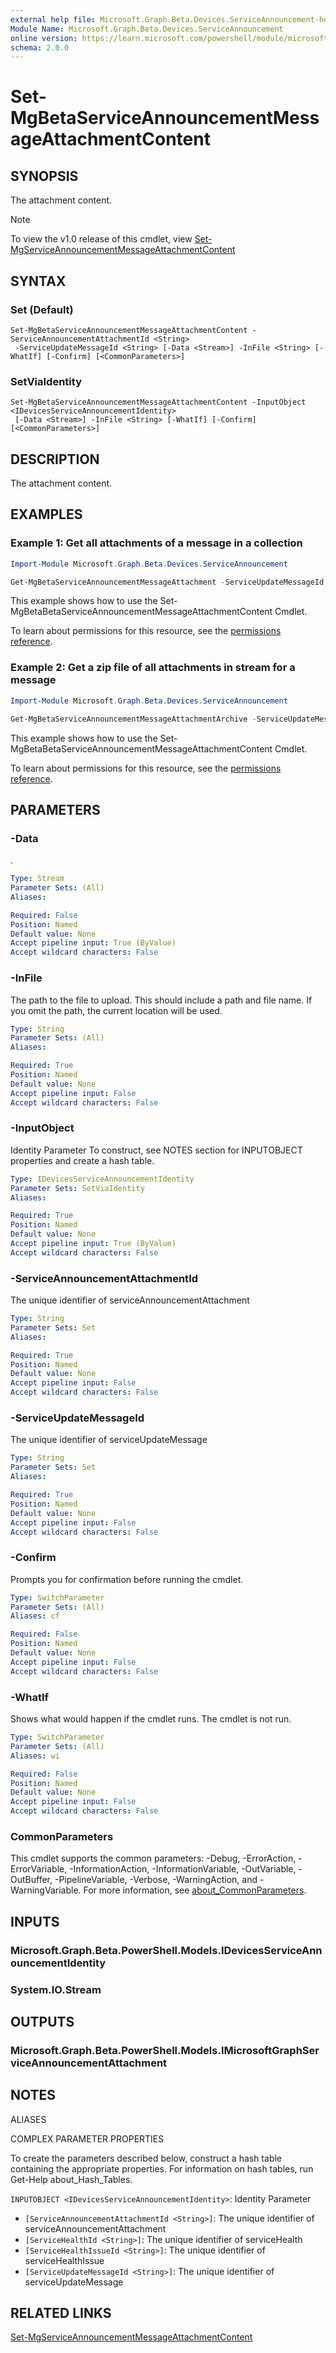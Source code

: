 ```yaml
---
external help file: Microsoft.Graph.Beta.Devices.ServiceAnnouncement-help.xml
Module Name: Microsoft.Graph.Beta.Devices.ServiceAnnouncement
online version: https://learn.microsoft.com/powershell/module/microsoft.graph.beta.devices.serviceannouncement/set-mgbetaserviceannouncementmessageattachmentcontent
schema: 2.0.0
---
```


# Set-MgBetaServiceAnnouncementMessageAttachmentContent

## SYNOPSIS
The attachment content.

> [!NOTE]
> To view the v1.0 release of this cmdlet, view [Set-MgServiceAnnouncementMessageAttachmentContent](/powershell/module/Microsoft.Graph.Devices.ServiceAnnouncement/Set-MgServiceAnnouncementMessageAttachmentContent?view=graph-powershell-v1.0)

## SYNTAX

### Set (Default)
```
Set-MgBetaServiceAnnouncementMessageAttachmentContent -ServiceAnnouncementAttachmentId <String>
 -ServiceUpdateMessageId <String> [-Data <Stream>] -InFile <String> [-WhatIf] [-Confirm] [<CommonParameters>]
```

### SetViaIdentity
```
Set-MgBetaServiceAnnouncementMessageAttachmentContent -InputObject <IDevicesServiceAnnouncementIdentity>
 [-Data <Stream>] -InFile <String> [-WhatIf] [-Confirm] [<CommonParameters>]
```

## DESCRIPTION
The attachment content.

## EXAMPLES

### Example 1: Get all attachments of a message in a collection
```powershell
Import-Module Microsoft.Graph.Beta.Devices.ServiceAnnouncement

Get-MgBetaServiceAnnouncementMessageAttachment -ServiceUpdateMessageId $serviceUpdateMessageId

```
This example shows how to use the Set-MgBetaBetaServiceAnnouncementMessageAttachmentContent Cmdlet.

To learn about permissions for this resource, see the [permissions reference](/graph/permissions-reference).


### Example 2: Get a zip file of all attachments in stream for a message
```powershell
Import-Module Microsoft.Graph.Beta.Devices.ServiceAnnouncement

Get-MgBetaServiceAnnouncementMessageAttachmentArchive -ServiceUpdateMessageId $serviceUpdateMessageId

```
This example shows how to use the Set-MgBetaBetaServiceAnnouncementMessageAttachmentContent Cmdlet.

To learn about permissions for this resource, see the [permissions reference](/graph/permissions-reference).


## PARAMETERS

### -Data
.

```yaml
Type: Stream
Parameter Sets: (All)
Aliases:

Required: False
Position: Named
Default value: None
Accept pipeline input: True (ByValue)
Accept wildcard characters: False
```

### -InFile
The path to the file to upload.
This should include a path and file name.
If you omit the path, the current location will be used.

```yaml
Type: String
Parameter Sets: (All)
Aliases:

Required: True
Position: Named
Default value: None
Accept pipeline input: False
Accept wildcard characters: False
```

### -InputObject
Identity Parameter
To construct, see NOTES section for INPUTOBJECT properties and create a hash table.

```yaml
Type: IDevicesServiceAnnouncementIdentity
Parameter Sets: SetViaIdentity
Aliases:

Required: True
Position: Named
Default value: None
Accept pipeline input: True (ByValue)
Accept wildcard characters: False
```

### -ServiceAnnouncementAttachmentId
The unique identifier of serviceAnnouncementAttachment

```yaml
Type: String
Parameter Sets: Set
Aliases:

Required: True
Position: Named
Default value: None
Accept pipeline input: False
Accept wildcard characters: False
```

### -ServiceUpdateMessageId
The unique identifier of serviceUpdateMessage

```yaml
Type: String
Parameter Sets: Set
Aliases:

Required: True
Position: Named
Default value: None
Accept pipeline input: False
Accept wildcard characters: False
```

### -Confirm
Prompts you for confirmation before running the cmdlet.

```yaml
Type: SwitchParameter
Parameter Sets: (All)
Aliases: cf

Required: False
Position: Named
Default value: None
Accept pipeline input: False
Accept wildcard characters: False
```

### -WhatIf
Shows what would happen if the cmdlet runs.
The cmdlet is not run.

```yaml
Type: SwitchParameter
Parameter Sets: (All)
Aliases: wi

Required: False
Position: Named
Default value: None
Accept pipeline input: False
Accept wildcard characters: False
```

### CommonParameters
This cmdlet supports the common parameters: -Debug, -ErrorAction, -ErrorVariable, -InformationAction, -InformationVariable, -OutVariable, -OutBuffer, -PipelineVariable, -Verbose, -WarningAction, and -WarningVariable. For more information, see [about_CommonParameters](http://go.microsoft.com/fwlink/?LinkID=113216).

## INPUTS

### Microsoft.Graph.Beta.PowerShell.Models.IDevicesServiceAnnouncementIdentity
### System.IO.Stream
## OUTPUTS

### Microsoft.Graph.Beta.PowerShell.Models.IMicrosoftGraphServiceAnnouncementAttachment
## NOTES

ALIASES

COMPLEX PARAMETER PROPERTIES

To create the parameters described below, construct a hash table containing the appropriate properties. For information on hash tables, run Get-Help about_Hash_Tables.


`INPUTOBJECT <IDevicesServiceAnnouncementIdentity>`: Identity Parameter
  - `[ServiceAnnouncementAttachmentId <String>]`: The unique identifier of serviceAnnouncementAttachment
  - `[ServiceHealthId <String>]`: The unique identifier of serviceHealth
  - `[ServiceHealthIssueId <String>]`: The unique identifier of serviceHealthIssue
  - `[ServiceUpdateMessageId <String>]`: The unique identifier of serviceUpdateMessage

## RELATED LINKS
[Set-MgServiceAnnouncementMessageAttachmentContent](/powershell/module/Microsoft.Graph.Devices.ServiceAnnouncement/Set-MgServiceAnnouncementMessageAttachmentContent?view=graph-powershell-v1.0)

